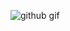 ![github gif](https://user-images.githubusercontent.com/93270726/204539463-d3fc377d-fb81-479d-94f6-20a84e76c147.gif)

